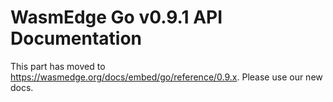 # WasmEdge Go v0.9.1 API Documentation

This part has moved to <https://wasmedge.org/docs/embed/go/reference/0.9.x>. Please use our new docs.
